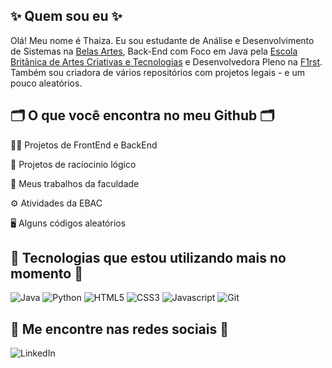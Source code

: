 ## ✨ Quem sou eu ✨
Olá! Meu nome é Thaiza. Eu sou estudante de Análise e Desenvolvimento de Sistemas na [Belas Artes](https://novo.belasartes.br/analise-e-desenvolvimento-de-sistemas-ead/), Back-End com Foco em Java pela [Escola Britânica de Artes Criativas e Tecnologias](https://ebaconline.com.br/back-end-java) e Desenvolvedora Pleno na [F1rst](https://www.linkedin.com/company/f1rsttecnologia/mycompany/). Também sou criadora de vários repositórios com projetos legais - e um pouco aleatórios. 

## 🗂️ O que você encontra no meu Github 🗂️

👩‍💻 Projetos de FrontEnd e BackEnd

🤖 Projetos de racíocinio lógico

📑️ Meus trabalhos da faculdade

⚙️ Atividades da EBAC

🖥️ Alguns códigos aleatórios

## 🌟 Tecnologias que estou utilizando mais no momento 🌟
![Java](https://img.shields.io/badge/Java-ED8B00?style=for-the-badge&logo=java&logoColor=white)
![Python](https://img.shields.io/badge/PYTHON-163490?style=for-the-badge&logo=python&logoColor=white)
![HTML5](https://img.shields.io/badge/HTML5-E34F26?style=for-the-badge&logo=html5&logoColor=white)
![CSS3](https://img.shields.io/badge/CSS3-1572B6?style=for-the-badge&logo=css3&logoColor=white)
![Javascript](https://img.shields.io/badge/JavaScript-323330?style=for-the-badge&logo=javascript&logoColor=F7DF1E)
![Git](https://img.shields.io/badge/GIT-E44C30?style=for-the-badge&logo=git&logoColor=white)

## 🔎 Me encontre nas redes sociais 🔎
![LinkedIn](https://www.linkedin.com/in/thaiza-nascimento/)
